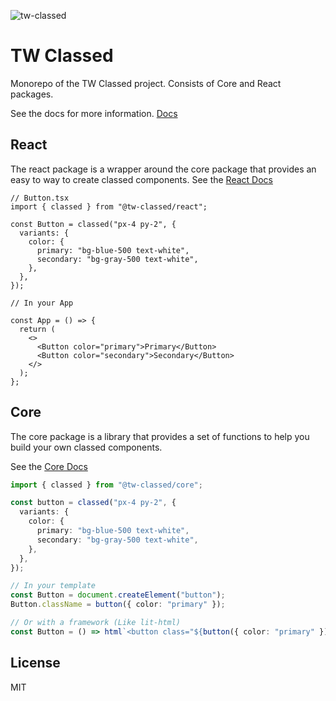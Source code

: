 ![tw-classed](https://raw.githubusercontent.com/sannajammeh/tw-classed/master/tw-classed.jpg)

# TW Classed

Monorepo of the TW Classed project. Consists of Core and React packages.

See the docs for more information. [Docs](https://tw-classed.vercel.app)

## React

The react package is a wrapper around the core package that provides an easy to way to create classed components. See the [React Docs](https://tw-classed.vercel.app)

```tsx
// Button.tsx
import { classed } from "@tw-classed/react";

const Button = classed("px-4 py-2", {
  variants: {
    color: {
      primary: "bg-blue-500 text-white",
      secondary: "bg-gray-500 text-white",
    },
  },
});

// In your App

const App = () => {
  return (
    <>
      <Button color="primary">Primary</Button>
      <Button color="secondary">Secondary</Button>
    </>
  );
};
```

## Core

The core package is a library that provides a set of functions to help you build your own classed components.

See the [Core Docs](https://tw-classed.vercel.app/core/Introduction)

```ts
import { classed } from "@tw-classed/core";

const button = classed("px-4 py-2", {
  variants: {
    color: {
      primary: "bg-blue-500 text-white",
      secondary: "bg-gray-500 text-white",
    },
  },
});

// In your template
const Button = document.createElement("button");
Button.className = button({ color: "primary" });

// Or with a framework (Like lit-html)
const Button = () => html`<button class="${button({ color: "primary" })}" />`;
```

## License

MIT
